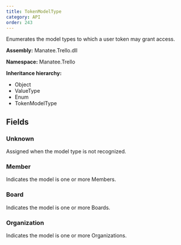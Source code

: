 ```yaml
---
title: TokenModelType
category: API
order: 243
---
```


Enumerates the model types to which a user token may grant access.

**Assembly:** Manatee.Trello.dll

**Namespace:** Manatee.Trello

**Inheritance hierarchy:**

- Object
- ValueType
- Enum
- TokenModelType

## Fields

### Unknown

Assigned when the model type is not recognized.

### Member

Indicates the model is one or more Members.

### Board

Indicates the model is one or more Boards.

### Organization

Indicates the model is one or more Organizations.

